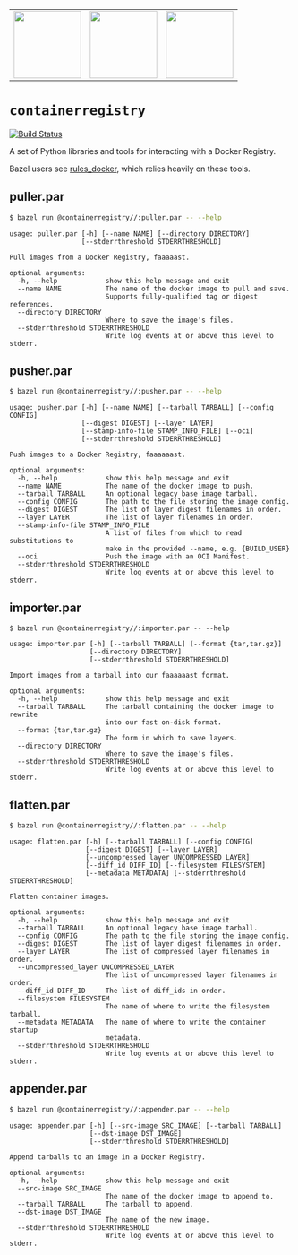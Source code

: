 <table><tr>
<td><a href="https://gcr.io"><img src="https://avatars2.githubusercontent.com/u/1342004?s=200&v=4" height="120"/></a></td>	
<td><a href="https://gcr.io"><img src="https://avatars2.githubusercontent.com/u/21046548?s=400&v=4" height="120"/></a></td>	
<td><a href="https://bazel.build"><img src="https://bazel.build/images/bazel-icon.svg" height="120"/></a></td>	
</tr></table>

# `containerregistry`
[![Build Status](https://travis-ci.org/google/containerregistry.svg?branch=master)](https://travis-ci.org/google/containerregistry)

A set of Python libraries and tools for interacting with a Docker Registry.

Bazel users see <a href="https://github.com/bazelbuild/rules_docker">rules_docker</a>, which relies heavily on these tools.

## puller.par

```sh
$ bazel run @containerregistry//:puller.par -- --help
```

```
usage: puller.par [-h] [--name NAME] [--directory DIRECTORY]
                  [--stderrthreshold STDERRTHRESHOLD]

Pull images from a Docker Registry, faaaaast.

optional arguments:
  -h, --help            show this help message and exit
  --name NAME           The name of the docker image to pull and save.
                        Supports fully-qualified tag or digest references.
  --directory DIRECTORY
                        Where to save the image's files.
  --stderrthreshold STDERRTHRESHOLD
                        Write log events at or above this level to stderr.
```

## pusher.par

```sh
$ bazel run @containerregistry//:pusher.par -- --help
```

```
usage: pusher.par [-h] [--name NAME] [--tarball TARBALL] [--config CONFIG]
                  [--digest DIGEST] [--layer LAYER]
                  [--stamp-info-file STAMP_INFO_FILE] [--oci]
                  [--stderrthreshold STDERRTHRESHOLD]

Push images to a Docker Registry, faaaaaast.

optional arguments:
  -h, --help            show this help message and exit
  --name NAME           The name of the docker image to push.
  --tarball TARBALL     An optional legacy base image tarball.
  --config CONFIG       The path to the file storing the image config.
  --digest DIGEST       The list of layer digest filenames in order.
  --layer LAYER         The list of layer filenames in order.
  --stamp-info-file STAMP_INFO_FILE
                        A list of files from which to read substitutions to
                        make in the provided --name, e.g. {BUILD_USER}
  --oci                 Push the image with an OCI Manifest.
  --stderrthreshold STDERRTHRESHOLD
                        Write log events at or above this level to stderr.
```

## importer.par

```
$ bazel run @containerregistry//:importer.par -- --help
```

```
usage: importer.par [-h] [--tarball TARBALL] [--format {tar,tar.gz}]
                    [--directory DIRECTORY]
                    [--stderrthreshold STDERRTHRESHOLD]

Import images from a tarball into our faaaaaast format.

optional arguments:
  -h, --help            show this help message and exit
  --tarball TARBALL     The tarball containing the docker image to rewrite
                        into our fast on-disk format.
  --format {tar,tar.gz}
                        The form in which to save layers.
  --directory DIRECTORY
                        Where to save the image's files.
  --stderrthreshold STDERRTHRESHOLD
                        Write log events at or above this level to stderr.
```

## flatten.par

```sh
$ bazel run @containerregistry//:flatten.par -- --help
```

```
usage: flatten.par [-h] [--tarball TARBALL] [--config CONFIG]
                   [--digest DIGEST] [--layer LAYER]
                   [--uncompressed_layer UNCOMPRESSED_LAYER]
                   [--diff_id DIFF_ID] [--filesystem FILESYSTEM]
                   [--metadata METADATA] [--stderrthreshold STDERRTHRESHOLD]

Flatten container images.

optional arguments:
  -h, --help            show this help message and exit
  --tarball TARBALL     An optional legacy base image tarball.
  --config CONFIG       The path to the file storing the image config.
  --digest DIGEST       The list of layer digest filenames in order.
  --layer LAYER         The list of compressed layer filenames in order.
  --uncompressed_layer UNCOMPRESSED_LAYER
                        The list of uncompressed layer filenames in order.
  --diff_id DIFF_ID     The list of diff_ids in order.
  --filesystem FILESYSTEM
                        The name of where to write the filesystem tarball.
  --metadata METADATA   The name of where to write the container startup
                        metadata.
  --stderrthreshold STDERRTHRESHOLD
                        Write log events at or above this level to stderr.
```

## appender.par

```sh
$ bazel run @containerregistry//:appender.par -- --help
```

```
usage: appender.par [-h] [--src-image SRC_IMAGE] [--tarball TARBALL]
                    [--dst-image DST_IMAGE]
                    [--stderrthreshold STDERRTHRESHOLD]

Append tarballs to an image in a Docker Registry.

optional arguments:
  -h, --help            show this help message and exit
  --src-image SRC_IMAGE
                        The name of the docker image to append to.
  --tarball TARBALL     The tarball to append.
  --dst-image DST_IMAGE
                        The name of the new image.
  --stderrthreshold STDERRTHRESHOLD
                        Write log events at or above this level to stderr.

```
